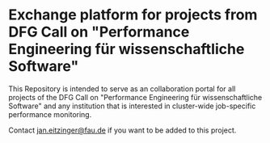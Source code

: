 # Exchange platform for projects from DFG Call on "Performance Engineering für wissenschaftliche Software"

This Repository is intended to serve as an collaboration portal for all
projects of the DFG Call  on "Performance Engineering für
wissenschaftliche Software" and any institution that is interested in
cluster-wide job-specific performance monitoring.

Contact jan.eitzinger@fau.de if you want to be added to this project.
